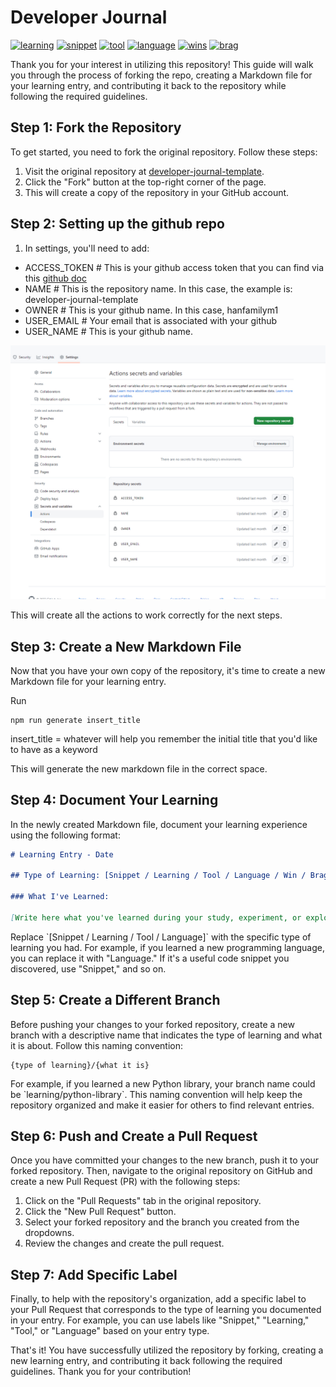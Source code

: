 # Developer Journal

<!-- Structure should be https://github.com/{owner}/{repoName}/ -->

[github-learning]: https://github.com/hanfamilym1/developer-journal-template/pulls?q=is%3Apr+is%3Aclosed+label%3Alearning
[github-language]: https://github.com/hanfamilym1/developer-journal-template/pulls?q=is%3Apr+is%3Aclosed+label%3Alanguage
[github-snippet]: https://github.com/hanfamilym1/developer-journal-template/pulls?q=is%3Apr+is%3Aclosed+label%3Asnippet
[github-tool]: https://github.com/hanfamilym1/developer-journal-template/pulls?q=is%3Apr+is%3Aclosed+label%3Atool
[github-wins]: https://github.com/hanfamilym1/developer-journal-template/pulls?q=is%3Apr+is%3Aclosed+label%3Awins
[github-brag]: https://github.com/hanfamilym1/developer-journal-template/pulls?q=is%3Apr+is%3Aclosed+label%3Abrag

[![learning](https://img.shields.io/badge/learning-undefined-052F5F)][github-learning]
[![snippet](https://img.shields.io/badge/snippet-undefined-005377)][github-snippet]
[![tool](https://img.shields.io/badge/tool-undefined-06A77D)][github-tool]
[![language](https://img.shields.io/badge/language-undefined-D5C67A)][github-language]
[![wins](https://img.shields.io/badge/wins-undefined-F1A208)][github-wins]
[![brag](https://img.shields.io/badge/brag-undefined-ECFEAA)][github-brag]

Thank you for your interest in utilizing this repository! This guide will walk you through the process of forking the repo, creating a Markdown file for your learning entry, and contributing it back to the repository while following the required guidelines.

## Step 1: Fork the Repository

To get started, you need to fork the original repository. Follow these steps:

1. Visit the original repository at [developer-journal-template](https://github.com/hanfamilym1/developer-journal-template).
2. Click the "Fork" button at the top-right corner of the page.
3. This will create a copy of the repository in your GitHub account.

## Step 2: Setting up the github repo

1. In settings, you'll need to add:

- ACCESS_TOKEN # This is your github access token that you can find via this [github doc](https://docs.github.com/en/enterprise-server@3.6/authentication/keeping-your-account-and-data-secure/managing-your-personal-access-tokens)
- NAME # This is the repository name. In this case, the example is: developer-journal-template
- OWNER # This is your github name. In this case, hanfamilym1
- USER_EMAIL # Your email that is associated with your github
- USER_NAME # This is your github name.

![images](./images/secrets.jpg)

This will create all the actions to work correctly for the next steps.

## Step 3: Create a New Markdown File

Now that you have your own copy of the repository, it's time to create a new Markdown file for your learning entry.

Run

```
npm run generate insert_title
```

insert_title = whatever will help you remember the initial title that you'd like to have as a keyword

This will generate the new markdown file in the correct space.

## Step 4: Document Your Learning

In the newly created Markdown file, document your learning experience using the following format:

```markdown
# Learning Entry - Date

## Type of Learning: [Snippet / Learning / Tool / Language / Win / Bragging]

### What I've Learned:

[Write here what you've learned during your study, experiment, or exploration. Be as detailed and informative as possible.]
```

Replace \`[Snippet / Learning / Tool / Language]\` with the specific type of learning you had. For example, if you learned a new programming language, you can replace it with "Language." If it's a useful code snippet you discovered, use "Snippet," and so on.

## Step 5: Create a Different Branch

Before pushing your changes to your forked repository, create a new branch with a descriptive name that indicates the type of learning and what it is about. Follow this naming convention:

```
{type of learning}/{what it is}
```

For example, if you learned a new Python library, your branch name could be \`learning/python-library\`. This naming convention will help keep the repository organized and make it easier for others to find relevant entries.

## Step 6: Push and Create a Pull Request

Once you have committed your changes to the new branch, push it to your forked repository. Then, navigate to the original repository on GitHub and create a new Pull Request (PR) with the following steps:

1. Click on the "Pull Requests" tab in the original repository.
2. Click the "New Pull Request" button.
3. Select your forked repository and the branch you created from the dropdowns.
4. Review the changes and create the pull request.

## Step 7: Add Specific Label

Finally, to help with the repository's organization, add a specific label to your Pull Request that corresponds to the type of learning you documented in your entry. For example, you can use labels like "Snippet," "Learning," "Tool," or "Language" based on your entry type.

That's it! You have successfully utilized the repository by forking, creating a new learning entry, and contributing it back following the required guidelines. Thank you for your contribution!
